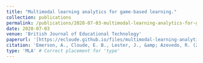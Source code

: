 ```yaml
---
title: "Multimodal learning analytics for game-based learning."
collection: publications
permalink: /publications/2020-07-03-multimodal-learning-analytics-for-game-based-learning
date: 2020-07-03
venue: 'British Journal of Educational Technology'
paperurl: '[https://ecloude.github.io/files/multimodal-learning-analytics-for-game-based-learning.pdf](https://github.com/ecloude/ecloude.github.io/blob/master/files/mutlimodal-learning-analytics-for-game-based-learning.pdf)'
citation: 'Emerson, A., Cloude, E. B., Lester, J., &amp; Azevedo, R. (2020). Multimodal learning analytics for game-based learning. British Journal of Educational Technology, 51(5), 1505-1526.'
type: 'MLA' # Correct placement for 'type'
---
```

